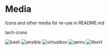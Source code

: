 # Media

Icons and other media for re-use in README.md

tech-icons

![bash](https://github.com/k-willowhawk/media/tech-icons/bash.jpg)
![ansible](https://github.com/k-willowhawk/media/tech-icons/anisble.jpg)
![virtualbox](https://github.com/k-willowhawk/media/tech-icons/virtualbox.png)
![qemu](../tech-icons/qemu.jpg)
![libvirt](../tech-icons/libvirt.png)
